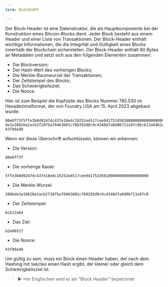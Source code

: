 ```yaml
---
term: BLOCKKOPF

---
```

Der Block-Header ist eine Datenstruktur, die als Hauptkomponente bei der Konstruktion eines Bitcoin-Blocks dient. Jeder Block besteht aus einem Header und einer Liste von Transaktionen. Der Block-Header enthält wichtige Informationen, die die Integrität und Gültigkeit eines Blocks innerhalb der Blockchain sicherstellen. Der Block-Header enthält 80 Bytes an Metadaten und setzt sich aus den folgenden Elementen zusammen:


- Die Blockversion;
- Der Hash-Wert des vorherigen Blocks;
- Die Merkle-Baumwurzel der Transaktionen;
- Der Zeitstempel des Blocks;
- Das Schwierigkeitsziel;
- Die Nonce.

Hier ist zum Beispiel die Kopfzeile des Blocks Nummer 785.530 im Hexadezimalformat, der von Foundry USA am 15. April 2023 abgebaut wurde:

```text
00e0ff3f5ffe3b0d9247dc437e18edc19252e4517cee941752d501000000000000000000206b
de3a10826e2acb2f28fba70463601c789293d0c9c4348d7a0d06711e97c0bcb13a64b2e00517
43f09a40
```

Wenn wir diese Überschrift aufschlüsseln, können wir erkennen:


- Die Version:

```text
00e0ff3f
```


- Die vorherige Raute:

```text
5ffe3b0d9247dc437e18edc19252e4517cee941752d501000000000000000000
```


- Die Merkle-Wurzel:

```text
206bde3a10826e2acb2f28fba70463601c789293d0c9c4348d7a0d06711e97c0
```


- Der Zeitstempel:

```text
bcb13a64
```


- Das Ziel:

```text
b2e00517
```


- Die Nonce:

```text
43f09a40
```

Um gültig zu sein, muss ein Block einen Header haben, der nach dem Hashing mit `SHA256d` einen Hash ergibt, der kleiner oder gleich dem Schwierigkeitsziel ist.

> ► *Im Englischen wird er als "Block Header" bezeichnet
